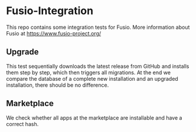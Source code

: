 
# Fusio-Integration

This repo contains some integration tests for Fusio. More information about
Fusio at https://www.fusio-project.org/

## Upgrade

This test sequentially downloads the latest release from GitHub and installs
them step by step, which then triggers all migrations. At the end we compare the
database of a complete new installation and an upgraded installation, there
should be no difference.

## Marketplace

We check whether all apps at the marketplace are installable and have a correct
hash.
